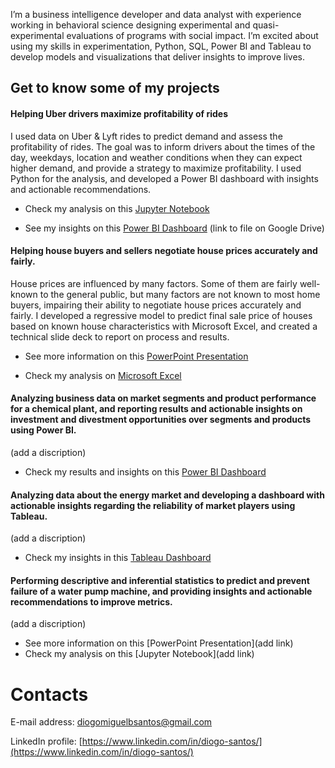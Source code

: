 
I’m a business intelligence developer and data analyst with experience working in behavioral science designing experimental and quasi-experimental evaluations of programs with social impact. I’m excited about using my skills in experimentation, Python, SQL, Power BI and Tableau to develop models and visualizations that deliver insights to improve lives.

## Get to know some of my projects

#### Helping Uber drivers maximize profitability of rides
I used data on Uber & Lyft rides to predict demand and assess the profitability of rides. The goal was to inform drivers about the times of the day, weekdays, location and weather conditions when they can expect higher demand, and provide a strategy to maximize profitability. I used Python for the analysis, and developed a Power BI dashboard with insights and actionable recommendations.

   - Check my analysis on this [Jupyter Notebook](https://github.com/diogo-m-santos/diogo-m-santos.github.io/blob/master/Using%20Data%20on%20Time%2C%20Location%20and%20Weather%20Conditions%20to%20Predict%20Demand%20and%20Profitability%20of%20Uber%20%26%20Lyft%20Rides%20(Python%20Analysis).ipynb)

   - See my insights on this [Power BI Dashboard](https://drive.google.com/file/d/1MS2DsnimsR3Ch9SHa4b934SNuVkRjFb2/view?usp=sharing) (link to file on Google Drive)

#### Helping house buyers and sellers negotiate house prices accurately and fairly. 
House prices are influenced by many factors. Some of them are fairly well-known to the general public, but many factors are not known to most home buyers, impairing their ability to negotiate house prices accurately and fairly. I developed a regressive model to predict final sale price of houses based on known house characteristics with Microsoft Excel, and created a technical slide deck to report on process and results.

   - See more information on this [PowerPoint Presentation](https://github.com/diogo-m-santos/diogo-m-santos.github.io/blob/master/Developing%20a%20Regressive%20Model%20to%20Predict%20Final%20Sale%20Price%20of%20Houses%20(Technical%20Slide%20Deck).pdf)
   
   - Check my analysis on [Microsoft Excel](https://github.com/diogo-m-santos/diogo-m-santos.github.io/blob/master/Developing%20a%20Regressive%20Model%20to%20Predict%20Final%20Sale%20Price%20of%20Houses%20(Analysis).xlsx)

#### Analyzing business data on market segments and product performance for a chemical plant, and reporting results and actionable insights on investment and divestment opportunities over segments and products using Power BI.
(add a discription)

   - Check my results and insights on this [Power BI Dashboard](https://github.com/diogo-m-santos/diogo-m-santos.github.io/blob/master/Analyzing%20market%20segments%20and%20product%20performance%20for%20a%20chemical%20plant.pbix)

#### Analyzing data about the energy market and developing a dashboard with actionable insights regarding the reliability of market players using Tableau.
(add a discription)

   - Check my insights in this [Tableau Dashboard](https://github.com/diogo-m-santos/diogo-m-santos.github.io/blob/master/Analyzing%20data%20about%20the%20energy%20market.twbx)

#### Performing descriptive and inferential statistics to predict and prevent failure of a water pump machine, and providing insights and actionable recommendations to improve metrics.
(add a discription)

   - See more information on this [PowerPoint Presentation](add link)
   - Check my analysis on this [Jupyter Notebook](add link)

# Contacts

E-mail address: diogomiguelbsantos@gmail.com 

LinkedIn profile: [https://www.linkedin.com/in/diogo-santos/](https://www.linkedin.com/in/diogo-santos/)
